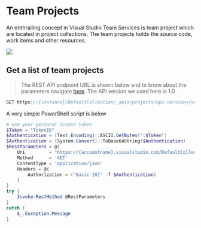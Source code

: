 # Team Projects

An enthralling concept in Visual Studio Team Services is team project which are located in project collections. The team projects holds the source code, work items and other resources.

![](https://www.visualstudio.com/en-us/docs/integrate/api/tfs/_img/projects-and-teams.png)

## Get a list of team projects

> The REST API endpoint URL is shown below and to know about the parameters navigate [here](https://www.visualstudio.com/en-us/docs/integrate/api/tfs/projects#get-a-list-of-team-projects). The API version we used here is 1.0

```C\#
GET https://{instance}/DefaultCollection/_apis/projects?api-version={version}[&stateFilter{string}&$top={integer}&skip={integer}]
```

A very simple PowerShell script is below

```powershell
# use your personal access token
$Token = "TokenID"
$Authentication = [Text.Encoding]::ASCII.GetBytes(":$Token")
$Authentication = [System.Convert]::ToBase64String($Authentication)
$RestParameters = @{
    Uri         = "https://{accountname}.visualstudio.com/DefaultCollection/_apis/projects?api-version=1.0"
    Method      = 'GET'
    ContentType = 'application/json'
    Headers = @{
        Authorization = ("Basic {0}" -f $Authentication)
    }
}
try {
    Invoke-RestMethod @RestParameters 
}
catch {
    $_.Exception.Message 
}
```



